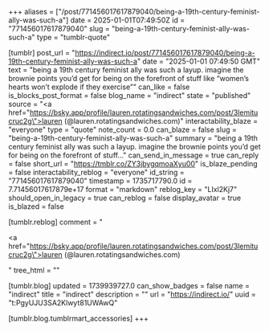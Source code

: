 +++
aliases = ["/post/771456017617879040/being-a-19th-century-feminist-ally-was-such-a"]
date = 2025-01-01T07:49:50Z
id = "771456017617879040"
slug = "being-a-19th-century-feminist-ally-was-such-a"
type = "tumblr-quote"

[tumblr]
post_url = "https://indirect.io/post/771456017617879040/being-a-19th-century-feminist-ally-was-such-a"
date = "2025-01-01 07:49:50 GMT"
text = "being a 19th century feminist ally was such a layup. imagine the brownie points you&rsquo;d get for being on the forefront of stuff like &ldquo;women&rsquo;s hearts won&rsquo;t explode if they exercise&rdquo;"
can_like = false
is_blocks_post_format = false
blog_name = "indirect"
state = "published"
source = "<a href=\"https://bsky.app/profile/lauren.rotatingsandwiches.com/post/3lemitucruc2g\">lauren (@lauren.rotatingsandwiches.com)</a>"
interactability_blaze = "everyone"
type = "quote"
note_count = 0.0
can_blaze = false
slug = "being-a-19th-century-feminist-ally-was-such-a"
summary = "being a 19th century feminist ally was such a layup. imagine the brownie points you’d get for being on the forefront of stuff..."
can_send_in_message = true
can_reply = false
short_url = "https://tmblr.co/ZY3jbygqmoaXyu00"
is_blaze_pending = false
interactability_reblog = "everyone"
id_string = "771456017617879040"
timestamp = 1735717790.0
id = 7.71456017617879e+17
format = "markdown"
reblog_key = "LIxl2Kj7"
should_open_in_legacy = true
can_reblog = false
display_avatar = true
is_blazed = false

[tumblr.reblog]
comment = "<p><a href=\"https://bsky.app/profile/lauren.rotatingsandwiches.com/post/3lemitucruc2g\">lauren (@lauren.rotatingsandwiches.com)</a></p>"
tree_html = ""

[tumblr.blog]
updated = 1739939727.0
can_show_badges = false
name = "indirect"
title = "indirect"
description = ""
url = "https://indirect.io/"
uuid = "t:PgyUJU3SA2Klwyt81UWAwQ"

[tumblr.blog.tumblrmart_accessories]
+++
